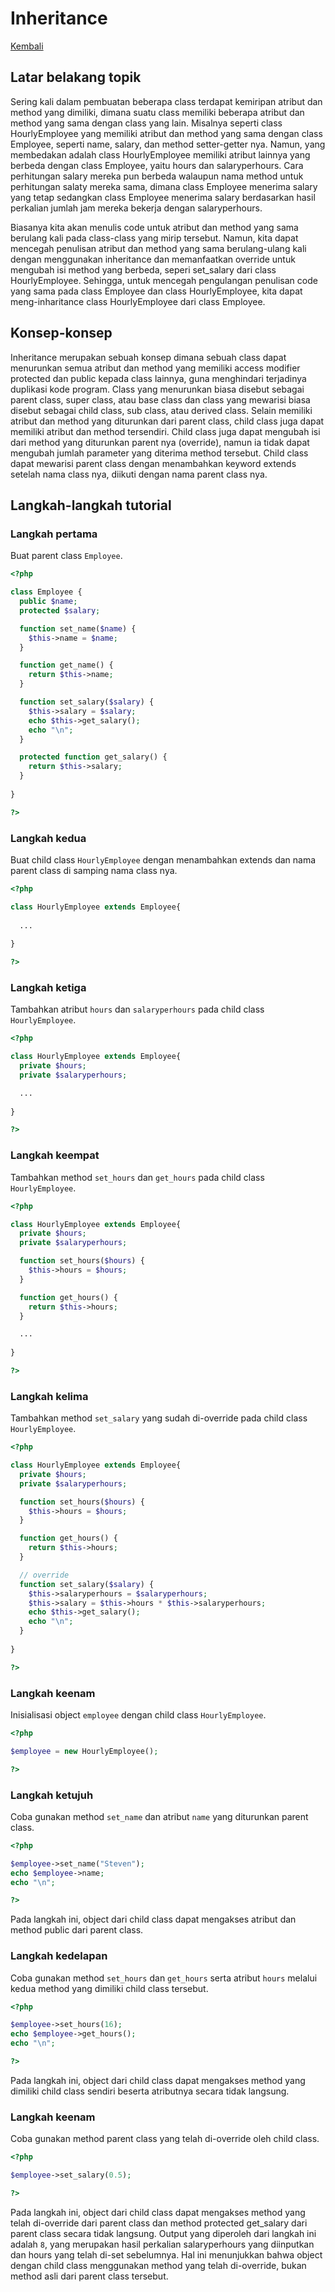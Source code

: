 # Inheritance

[Kembali](readme.md)

## Latar belakang topik

Sering kali dalam pembuatan beberapa class terdapat kemiripan atribut dan method yang dimiliki, dimana suatu class memiliki beberapa atribut dan method yang sama dengan class yang lain. Misalnya seperti class HourlyEmployee yang memiliki atribut dan method yang sama dengan class Employee, seperti name, salary, dan method setter-getter nya. Namun, yang membedakan adalah class HourlyEmployee memiliki atribut lainnya yang berbeda dengan class Employee, yaitu hours dan salaryperhours. Cara perhitungan salary mereka pun berbeda walaupun nama method untuk perhitungan salaty mereka sama, dimana class Employee menerima salary yang tetap sedangkan class Employee menerima salary berdasarkan hasil perkalian jumlah jam mereka bekerja dengan salaryperhours.

Biasanya kita akan menulis code untuk atribut dan method yang sama berulang kali pada class-class yang mirip tersebut. Namun, kita dapat mencegah penulisan atribut dan method yang sama berulang-ulang kali dengan menggunakan inheritance dan memanfaatkan override untuk mengubah isi method yang berbeda, seperi set_salary dari class HourlyEmployee. Sehingga, untuk mencegah pengulangan penulisan code yang sama pada class Employee dan class HourlyEmployee, kita dapat meng-inharitance class HourlyEmployee dari class Employee.

## Konsep-konsep

Inheritance merupakan sebuah konsep dimana sebuah class dapat menurunkan semua atribut dan method yang memiliki access modifier protected dan public kepada class lainnya, guna menghindari terjadinya duplikasi kode program. Class yang menurunkan biasa disebut sebagai parent class, super class, atau base class dan class yang mewarisi biasa disebut sebagai child class, sub class, atau derived class. Selain memiliki atribut dan method yang diturunkan dari parent class, child class juga dapat memiliki atribut dan method tersendiri. Child class juga dapat mengubah isi dari method yang diturunkan parent nya (override), namun ia tidak dapat mengubah jumlah parameter yang diterima method tersebut. Child class dapat mewarisi parent class dengan menambahkan keyword extends setelah nama class nya, diikuti dengan nama parent class nya.

## Langkah-langkah tutorial

### Langkah pertama

Buat parent class `Employee`. 

```php
<?php

class Employee {
  public $name;
  protected $salary;

  function set_name($name) {
    $this->name = $name;
  }

  function get_name() {
    return $this->name;
  }

  function set_salary($salary) {
    $this->salary = $salary;
    echo $this->get_salary();
    echo "\n";
  }

  protected function get_salary() {
    return $this->salary;
  }
  
}

?>
```

### Langkah kedua

Buat child class `HourlyEmployee` dengan menambahkan extends dan nama parent class di samping nama class nya.

```php
<?php

class HourlyEmployee extends Employee{
  
  ...
  
}

?>
```

### Langkah ketiga

Tambahkan atribut `hours` dan `salaryperhours` pada child class `HourlyEmployee`. 

```php
<?php

class HourlyEmployee extends Employee{
  private $hours;
  private $salaryperhours;

  ...
  
}

?>
```

### Langkah keempat

Tambahkan method `set_hours` dan `get_hours` pada child class `HourlyEmployee`. 

```php
<?php

class HourlyEmployee extends Employee{
  private $hours;
  private $salaryperhours;

  function set_hours($hours) {
    $this->hours = $hours;
  }

  function get_hours() {
    return $this->hours;
  }

  ...
  
}

?>
```

### Langkah kelima

Tambahkan method `set_salary` yang sudah di-override pada child class `HourlyEmployee`. 

```php
<?php

class HourlyEmployee extends Employee{
  private $hours;
  private $salaryperhours;

  function set_hours($hours) {
    $this->hours = $hours;
  }

  function get_hours() {
    return $this->hours;
  }

  // override
  function set_salary($salary) {
    $this->salaryperhours = $salaryperhours;
    $this->salary = $this->hours * $this->salaryperhours;
    echo $this->get_salary();
    echo "\n";
  }
  
}

?>
```

### Langkah keenam

Inisialisasi object `employee` dengan child class `HourlyEmployee`.

```php
<?php

$employee = new HourlyEmployee();

?>
```

### Langkah ketujuh

Coba gunakan method `set_name` dan atribut `name` yang diturunkan parent class.

```php
<?php

$employee->set_name("Steven");
echo $employee->name;
echo "\n";

?>
```

Pada langkah ini, object dari child class dapat mengakses atribut dan method public dari parent class.

### Langkah kedelapan

Coba gunakan method `set_hours` dan `get_hours` serta atribut `hours` melalui kedua method yang dimiliki child class tersebut.

```php
<?php

$employee->set_hours(16);
echo $employee->get_hours();
echo "\n";

?>
```

Pada langkah ini, object dari child class dapat mengakses method yang dimiliki child class sendiri beserta atributnya secara tidak langsung.

### Langkah keenam

Coba gunakan method parent class yang telah di-override oleh child class.

```php
<?php

$employee->set_salary(0.5);

?>
```

Pada langkah ini, object dari child class dapat mengakses method yang telah di-override dari parent class dan method protected get_salary dari parent class secara tidak langsung. Output yang diperoleh dari langkah ini adalah `8`, yang merupakan hasil perkalian salaryperhours yang diinputkan dan hours yang telah di-set sebelumnya. Hal ini menunjukkan bahwa object dengan child class menggunakan method yang telah di-override, bukan method asli dari parent class tersebut.
